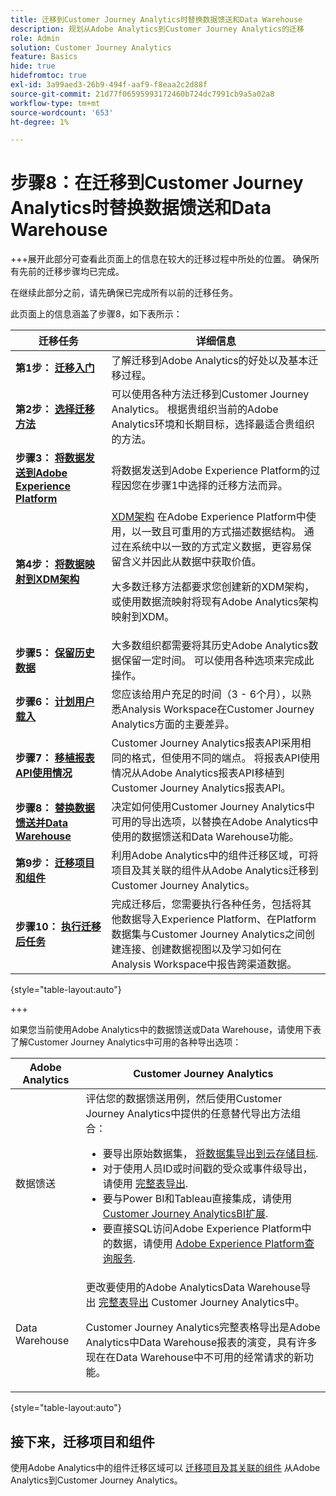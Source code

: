 ```yaml
---
title: 迁移到Customer Journey Analytics时替换数据馈送和Data Warehouse
description: 规划从Adobe Analytics到Customer Journey Analytics的迁移
role: Admin
solution: Customer Journey Analytics
feature: Basics
hide: true
hidefromtoc: true
exl-id: 3a99aed3-26b9-494f-aaf9-f8eaa2c2d88f
source-git-commit: 21d77f06595993172460b724dc7991cb9a5a02a8
workflow-type: tm+mt
source-wordcount: '653'
ht-degree: 1%

---
```


# 步骤8：在迁移到Customer Journey Analytics时替换数据馈送和Data Warehouse

+++展开此部分可查看此页面上的信息在较大的迁移过程中所处的位置。 确保所有先前的迁移步骤均已完成。

在继续此部分之前，请先确保已完成所有以前的迁移任务。

此页面上的信息涵盖了步骤8，如下表所示：

| 迁移任务 | 详细信息 |
|---------|----------|
| **第1步： [迁移入门](/help/getting-started/cja-migration/cja-migration-getstarted.md)** | 了解迁移到Adobe Analytics的好处以及基本迁移过程。 |
| **第2步： [选择迁移方法](/help/getting-started/cja-migration/cja-migration-method.md)** | 可以使用各种方法迁移到Customer Journey Analytics。 根据贵组织当前的Adobe Analytics环境和长期目标，选择最适合贵组织的方法。 |
| **步骤3： [将数据发送到Adobe Experience Platform](/help/getting-started/cja-migration/cja-migration-send-to-platform.md)** | 将数据发送到Adobe Experience Platform的过程因您在步骤1中选择的迁移方法而异。 |
| **第4步： [将数据映射到XDM架构](/help/getting-started/cja-migration/cja-migration-xdm.md)** | [XDM架构](https://experienceleague.adobe.com/en/docs/experience-platform/xdm/home#xdm-schemas) 在Adobe Experience Platform中使用，以一致且可重用的方式描述数据结构。 通过在系统中以一致的方式定义数据，更容易保留含义并因此从数据中获取价值。<p>大多数迁移方法都要求您创建新的XDM架构，或使用数据流映射将现有Adobe Analytics架构映射到XDM。</p> |
| **步骤5： [保留历史数据](/help/getting-started/cja-migration/cja-migration-historical-data.md)** | 大多数组织都需要将其历史Adobe Analytics数据保留一定时间。 可以使用各种选项来完成此操作。 |
| **步骤6： [计划用户载入](/help/getting-started/cja-migration/cja-migration-onboarding.md)** | 您应该给用户充足的时间（3 - 6个月），以熟悉Analysis Workspace在Customer Journey Analytics方面的主要差异。 |
| **步骤7： [移植报表API使用情况](/help/getting-started/cja-migration/cja-migration-api.md)** | Customer Journey Analytics报表API采用相同的格式，但使用不同的端点。 将报表API使用情况从Adobe Analytics报表API移植到Customer Journey Analytics报表API。 |
| <span class="preview">**步骤8： [替换数据馈送并Data Warehouse](/help/getting-started/cja-migration/cja-migration-export-options.md)**</span> | <span class="preview">决定如何使用Customer Journey Analytics中可用的导出选项，以替换在Adobe Analytics中使用的数据馈送和Data Warehouse功能。</span> |
| **第9步： [迁移项目和组件](/help/getting-started/cja-migration/cja-migration-projects.md)** | 利用Adobe Analytics中的组件迁移区域，可将项目及其关联的组件从Adobe Analytics迁移到Customer Journey Analytics。 |
| **步骤10： [执行迁移后任务](/help/getting-started/cja-getting-started.md)** | 完成迁移后，您需要执行各种任务，包括将其他数据导入Experience Platform、在Platform数据集与Customer Journey Analytics之间创建连接、创建数据视图以及学习如何在Analysis Workspace中报告跨渠道数据。 |

{style="table-layout:auto"}

+++

如果您当前使用Adobe Analytics中的数据馈送或Data Warehouse，请使用下表了解Customer Journey Analytics中可用的各种导出选项：

| Adobe Analytics | Customer Journey Analytics |
|---------|----------|
| 数据馈送 | 评估您的数据馈送用例，然后使用Customer Journey Analytics中提供的任意替代导出方法组合： <ul><li>要导出原始数据集， [将数据集导出到云存储目标](https://experienceleague.adobe.com/en/docs/experience-platform/destinations/ui/activate/export-datasets). &#x200B;</li><li>对于使用人员ID或时间戳的受众或事件级导出，请使用 [完整表导出](/help/analysis-workspace/export/export-cloud.md). &#x200B;</li><li>要与Power BI和Tableau直接集成，请使用 [Customer Journey AnalyticsBI扩展](https://experienceleague.adobe.com/en/docs/analytics-platform/using/cja-dataviews/bi-extension). &#x200B;</li><li>要直接SQL访问Adobe Experience Platform中的数据，请使用 [Adobe Experience Platform查询服务](https://experienceleague.adobe.com/en/docs/experience-platform/query/home).</li></ul> |
| Data Warehouse | 更改要使用的Adobe AnalyticsData Warehouse导出 [完整表导出](/help/analysis-workspace/export/export-cloud.md) Customer Journey Analytics中。<p>Customer Journey Analytics完整表格导出是Adobe Analytics中Data Warehouse报表的演变，具有许多现在在Data Warehouse中不可用的经常请求的新功能。</p> |

{style="table-layout:auto"}

## 接下来，迁移项目和组件

使用Adobe Analytics中的组件迁移区域可以 [迁移项目及其关联的组件](/help/getting-started/cja-migration/cja-migration-projects.md) 从Adobe Analytics到Customer Journey Analytics。
